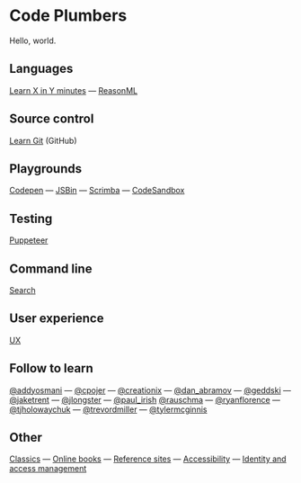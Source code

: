 # Code Plumbers

Hello, world.

## Languages

[Learn X in Y minutes](https://learnxinyminutes.com/) — [ReasonML](reasonml)

## Source control

[Learn Git](https://try.github.io/) (GitHub)

## Playgrounds

[Codepen](https://codepen.io/) — [JSBin](https://jsbin.com/) —
[Scrimba](https://scrimba.com/) — [CodeSandbox](https://codesandbox.io/)

## Testing

[Puppeteer](puppeteer)

## Command line

[Search](cli-search)

## User experience

[UX](ux)

## Follow to learn

[@addyosmani](https://twitter.com/addyosmani) —
[@cpojer](https://twitter.com/cpojer) —
[@creationix](https://twitter.com/creationix) —
[@dan_abramov](https://twitter.com/dan_abramov) —
[@geddski](https://twitter.com/geddski) —
[@jaketrent](https://twitter.com/jaketrent) —
[@jlongster](https://twitter.com/jlongster) —
[@paul_irish](https://twitter.com/paul_irish)
[@rauschma](https://twitter.com/rauschma) —
[@ryanflorence](https://twitter.com/ryanflorence) —
[@tjholowaychuk](https://twitter.com/tjholowaychuk) —
[@trevordmiller](https://twitter.com/trevordmiller) —
[@tylermcginnis](https://twitter.com/tylermcginnis)

## Other

[Classics](classics) — [Online books](online-books) —
[Reference sites](reference-sites) — [Accessibility](a11y) —
[Identity and access management](iam)

